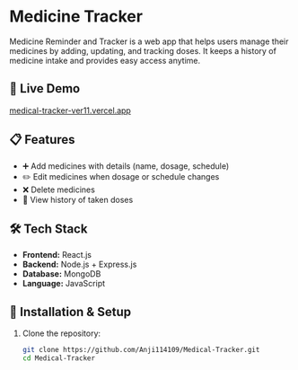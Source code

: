 
# Medicine Tracker

Medicine Reminder and Tracker is a web app that helps users manage their medicines by adding, updating, and tracking doses. It keeps a history of medicine intake and provides easy access anytime.

## 🚀 Live Demo

[medical-tracker-ver11.vercel.app](https://medical-tracker-ver11.vercel.app/)

## 📋 Features

- ➕ Add medicines with details (name, dosage, schedule)  
- ✏️ Edit medicines when dosage or schedule changes  
- ❌ Delete medicines  
- 📅 View history of taken doses  

## 🛠 Tech Stack

- **Frontend:** React.js  
- **Backend:** Node.js + Express.js  
- **Database:** MongoDB  
- **Language:** JavaScript  

## 🔧 Installation & Setup

1. Clone the repository:

   ```bash
   git clone https://github.com/Anji114109/Medical-Tracker.git
   cd Medical-Tracker


